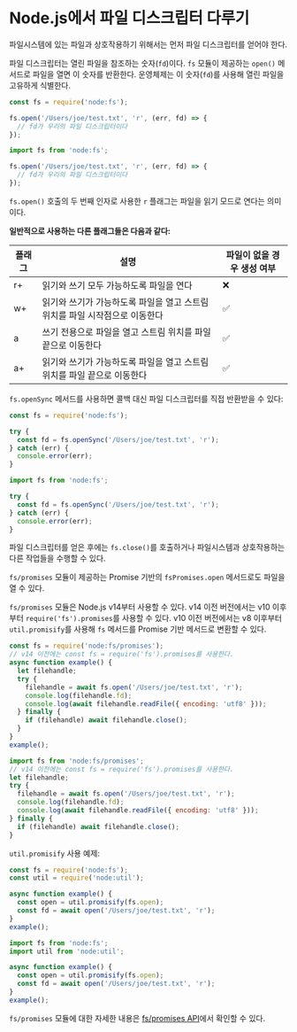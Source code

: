# Node.js에서 파일 디스크립터 다루기

파일시스템에 있는 파일과 상호작용하기 위해서는 먼저 파일 디스크립터를 얻어야 한다. 

파일 디스크립터는 열린 파일을 참조하는 숫자(`fd`)이다. `fs` 모듈이 제공하는 `open()` 메서드로 파일을 열면 이 숫자를 반환한다. 운영체제는 이 숫자(`fd`)를 사용해 열린 파일을 고유하게 식별한다.

```javascript
const fs = require('node:fs');

fs.open('/Users/joe/test.txt', 'r', (err, fd) => {
  // fd가 우리의 파일 디스크립터이다
});
```

```javascript
import fs from 'node:fs';

fs.open('/Users/joe/test.txt', 'r', (err, fd) => {
  // fd가 우리의 파일 디스크립터이다
});
```

`fs.open()` 호출의 두 번째 인자로 사용한 `r` 플래그는 파일을 읽기 모드로 연다는 의미이다.

**일반적으로 사용하는 다른 플래그들은 다음과 같다:**

| 플래그 | 설명                                                             | 파일이 없을 경우 생성 여부 |
|--------|----------------------------------------------------------------|---------------------------|
| r+     | 읽기와 쓰기 모두 가능하도록 파일을 연다                          | ❌                        |
| w+     | 읽기와 쓰기가 가능하도록 파일을 열고 스트림 위치를 파일 시작점으로 이동한다 | ✅                        |
| a      | 쓰기 전용으로 파일을 열고 스트림 위치를 파일 끝으로 이동한다      | ✅                        |
| a+     | 읽기와 쓰기가 가능하도록 파일을 열고 스트림 위치를 파일 끝으로 이동한다 | ✅                        |

`fs.openSync` 메서드를 사용하면 콜백 대신 파일 디스크립터를 직접 반환받을 수 있다:

```javascript
const fs = require('node:fs');

try {
  const fd = fs.openSync('/Users/joe/test.txt', 'r');
} catch (err) {
  console.error(err);
}
```

```javascript
import fs from 'node:fs';

try {
  const fd = fs.openSync('/Users/joe/test.txt', 'r');
} catch (err) {
  console.error(err);
}
```

파일 디스크립터를 얻은 후에는 `fs.close()`를 호출하거나 파일시스템과 상호작용하는 다른 작업들을 수행할 수 있다.

`fs/promises` 모듈이 제공하는 Promise 기반의 `fsPromises.open` 메서드로도 파일을 열 수 있다.

`fs/promises` 모듈은 Node.js v14부터 사용할 수 있다. v14 이전 버전에서는 v10 이후부터 `require('fs').promises`를 사용할 수 있다. v10 이전 버전에서는 v8 이후부터 `util.promisify`를 사용해 `fs` 메서드를 Promise 기반 메서드로 변환할 수 있다.

```javascript
const fs = require('node:fs/promises');
// v14 이전에는 const fs = require('fs').promises를 사용한다.
async function example() {
  let filehandle;
  try {
    filehandle = await fs.open('/Users/joe/test.txt', 'r');
    console.log(filehandle.fd);
    console.log(await filehandle.readFile({ encoding: 'utf8' }));
  } finally {
    if (filehandle) await filehandle.close();
  }
}
example();
```

```javascript
import fs from 'node:fs/promises';
// v14 이전에는 const fs = require('fs').promises를 사용한다.
let filehandle;
try {
  filehandle = await fs.open('/Users/joe/test.txt', 'r');
  console.log(filehandle.fd);
  console.log(await filehandle.readFile({ encoding: 'utf8' }));
} finally {
  if (filehandle) await filehandle.close();
}
```

`util.promisify` 사용 예제:

```javascript
const fs = require('node:fs');
const util = require('node:util');

async function example() {
  const open = util.promisify(fs.open);
  const fd = await open('/Users/joe/test.txt', 'r');
}
example();
```

```javascript
import fs from 'node:fs';
import util from 'node:util';

async function example() {
  const open = util.promisify(fs.open);
  const fd = await open('/Users/joe/test.txt', 'r');
}
example();
```

`fs/promises` 모듈에 대한 자세한 내용은 [fs/promises API](https://nodejs.org/api/fs.html#promise-example)에서 확인할 수 있다.